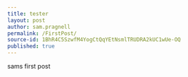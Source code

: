 ```yaml
---
title: tester
layout: post
author: sam.pragnell
permalink: /FirstPost/
source-id: 1BhR4C5SzwfM4YogCtQqYEtNsmlTRUDRA2kUC1wUe-OQ
published: true
---
```

sams first post

